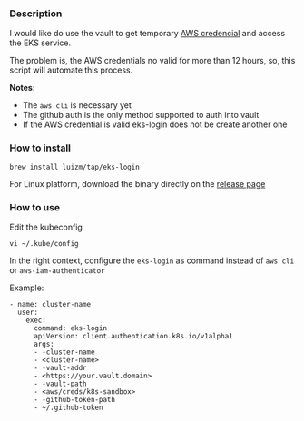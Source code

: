 ### Description

I would like do use the vault to get temporary [AWS credencial](https://www.vaultproject.io/docs/secrets/aws/index.html) and access the EKS service.

The problem is, the AWS credentials no valid for more than 12 hours, so, this script will automate this process.

**Notes:**

- The `aws cli` is necessary yet
- The github auth is the only method supported to auth into vault
- If the AWS credential is valid eks-login does not be create another one


### How to install 

```
brew install luizm/tap/eks-login
```

For Linux platform, download the binary directly on the [release page](https://github.com/luizm/eks-login/releases) 


### How to use

Edit the kubeconfig

```
vi ~/.kube/config
```

In the right context, configure the `eks-login` as command instead of `aws cli` or `aws-iam-authenticator`

Example:

```
- name: cluster-name
  user:
    exec:
      command: eks-login
      apiVersion: client.authentication.k8s.io/v1alpha1
      args:
      - -cluster-name
      - <cluster-name>
      - -vault-addr
      - <https://your.vault.domain>
      - -vault-path
      - <aws/creds/k8s-sandbox>
      - -github-token-path
      - ~/.github-token
```
